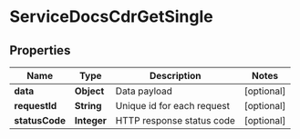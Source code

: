 

# ServiceDocsCdrGetSingle


## Properties

| Name | Type | Description | Notes |
|------------ | ------------- | ------------- | -------------|
|**data** | **Object** | Data payload |  [optional] |
|**requestId** | **String** | Unique id for each request |  [optional] |
|**statusCode** | **Integer** | HTTP response status code |  [optional] |



